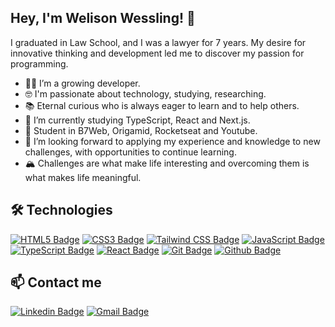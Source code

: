 ## Hey, I'm Welison Wessling! 👋

I graduated in Law School, and I was a lawyer for 7 years. My desire for innovative thinking and development led me to discover my passion for programming.
- 👨‍💻 I’m a growing developer.
- 🤓 I'm passionate about technology, studying, researching.
- 📚 Eternal curious who is always eager to learn and to help others.
- 🌱 I’m currently studying TypeScript, React and Next.js.
- 🚀 Student in B7Web, Origamid, Rocketseat and Youtube.
- 🤝 I’m looking forward to applying my experience and knowledge to new challenges, with opportunities to continue learning.
- 🏔️ Challenges are what make life interesting and overcoming them is what makes life meaningful.

## 🛠️ Technologies

[![HTML5 Badge](https://img.shields.io/badge/html5-%23E34F26.svg?style=for-the-badge&logo=html5&logoColor=white)](https://github.com/welisonw)
[![CSS3 Badge](https://img.shields.io/badge/css3%20-%231572B6.svg?&style=for-the-badge&logo=css3&logoColor=white)](https://github.com/welisonw)
[![Tailwind CSS Badge](https://img.shields.io/badge/Tailwind_CSS-24AACE?style=for-the-badge&logo=tailwind-css&logoColor=white)](https://github.com/welisonw)
[![JavaScript Badge](https://img.shields.io/badge/javascript-%23323330.svg?style=for-the-badge&logo=javascript&logoColor=F5D000)](https://github.com/welisonw)
[![TypeScript Badge](https://img.shields.io/badge/typescript-2679c2.svg?style=for-the-badge&logo=typescript&logoColor=white)](https://github.com/welisonw)
[![React Badge](https://img.shields.io/badge/react-1B1D23.svg?style=for-the-badge&logo=react&logoColor=%2361DAFB)](https://github.com/welisonw)
[![Git Badge](https://img.shields.io/badge/git%20-E43825.svg?&style=for-the-badge&logo=git&logoColor=white)](https://github.com/welisonw)
[![Github Badge](https://img.shields.io/badge/github%20-%23121011.svg?&style=for-the-badge&logo=github&logoColor=white)](https://github.com/welisonw)

## 📫 Contact me

[![Linkedin Badge](https://img.shields.io/badge/linkedin-%230077B5?style=for-the-badge&logo=linkedin&logoColor=white&link=https://www.linkedin.com/in/welisonw/)](https://www.linkedin.com/in/welisonw/)
[![Gmail Badge](https://img.shields.io/badge/Gmail-D14836.svg?style=for-the-badge&logo=gmail&logoColor=white&link=mailto:wwelisonw@gmail.com)](mailto:wwelisonw@gmail.com)
